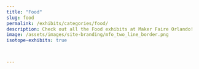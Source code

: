 ```yaml
---
title: "Food"
slug: food
permalink: /exhibits/categories/food/
description: Check out all the Food exhibits at Maker Faire Orlando!
image: /assets/images/site-branding/mfo_two_line_border.png
isotope-exhibits: true



---
```

